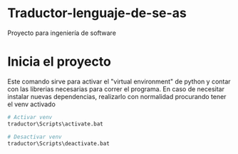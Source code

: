 # Traductor-lenguaje-de-se-as
Proyecto para ingeniería de software

# Inicia el proyecto
Este comando sirve para activar el "virtual environment" de python y contar con las librerias necesarias para correr el programa.
En caso de necesitar instalar nuevas dependencias, realizarlo con normalidad procurando tener el venv activado

```bash
# Activar venv
traductor\Scripts\activate.bat
```

```bash
# Desactivar venv
traductor\Scripts\deactivate.bat